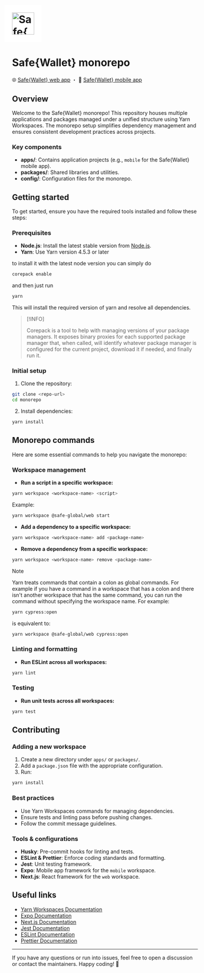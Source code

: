 # <img src="https://github.com/user-attachments/assets/b8249113-d515-4c91-a12a-f134813614e8" height="60" valign="middle" alt="Safe{Wallet}" style="background: #fff; padding: 20px; margin: 0 -20px" />

# Safe{Wallet} monorepo

🌐 [Safe{Wallet} web app](/apps/web/README.md) ・ 📱 [Safe{Wallet} mobile app](/apps/mobile/README.md)

## Overview

Welcome to the Safe{Wallet} monorepo! This repository houses multiple applications and packages managed under a unified
structure using Yarn Workspaces. The monorepo setup simplifies dependency management and ensures consistent development
practices across projects.

### Key components

- **apps/**: Contains application projects (e.g., `mobile` for the Safe{Wallet} mobile app).
- **packages/**: Shared libraries and utilities.
- **config/**: Configuration files for the monorepo.

## Getting started

To get started, ensure you have the required tools installed and follow these steps:

### Prerequisites

- **Node.js**: Install the latest stable version from [Node.js](https://nodejs.org/).
- **Yarn**: Use Yarn version 4.5.3 or later

to install it with the latest node version you can simply do

```bash
corepack enable
```

and then just run

```bash
yarn
```

This will install the required version of yarn and resolve all dependencies.

> [!INFO]
>
> Corepack is a tool to help with managing versions of your package managers. It exposes binary proxies for each supported package manager that, when called, will identify whatever package manager is
> configured for the current project, download it if needed, and finally run it.

### Initial setup

1. Clone the repository:

```bash
git clone <repo-url>
cd monorepo
```

2. Install dependencies:

```bash
yarn install
```

## Monorepo commands

Here are some essential commands to help you navigate the monorepo:

### Workspace management

- **Run a script in a specific workspace:**

```bash
yarn workspace <workspace-name> <script>
```

Example:

```bash
yarn workspace @safe-global/web start
```

- **Add a dependency to a specific workspace:**

```bash
yarn workspace <workspace-name> add <package-name>
```

- **Remove a dependency from a specific workspace:**

```bash
yarn workspace <workspace-name> remove <package-name>
```

> [!Note]
>
> Yarn treats commands that contain a colon as global commands. For example if you have a
> command in a workspace that has a colon and there isn't another workspace that has the same command,
> you can run the command without specifying the workspace name. For example:
>
> ```bash
> yarn cypress:open
> ```
>
> is equivalent to:
>
> ```bash
> yarn workspace @safe-global/web cypress:open
> ```

### Linting and formatting

- **Run ESLint across all workspaces:**

```bash
yarn lint
```

### Testing

- **Run unit tests across all workspaces:**

```bash
yarn test
```

## Contributing

### Adding a new workspace

1. Create a new directory under `apps/` or `packages/`.
2. Add a `package.json` file with the appropriate configuration.
3. Run:

```bash
yarn install
```

### Best practices

- Use Yarn Workspaces commands for managing dependencies.
- Ensure tests and linting pass before pushing changes.
- Follow the commit message guidelines.

### Tools & configurations

- **Husky**: Pre-commit hooks for linting and tests.
- **ESLint & Prettier**: Enforce coding standards and formatting.
- **Jest**: Unit testing framework.
- **Expo**: Mobile app framework for the `mobile` workspace.
- **Next.js**: React framework for the `web` workspace.

## Useful links

- [Yarn Workspaces Documentation](https://classic.yarnpkg.com/en/docs/workspaces/)
- [Expo Documentation](https://docs.expo.dev/)
- [Next.js Documentation](https://nextjs.org/docs)
- [Jest Documentation](https://jestjs.io/)
- [ESLint Documentation](https://eslint.org/)
- [Prettier Documentation](https://prettier.io/)

---

If you have any questions or run into issues, feel free to open a discussion or contact the maintainers. Happy coding!
🚀
